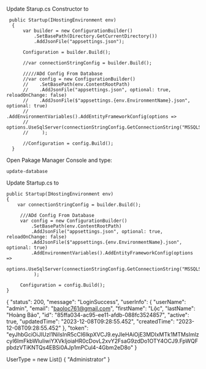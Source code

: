Update Starup.cs Constructor to 

```
 public Startup(IHostingEnvironment env)
  {
      var builder = new ConfigurationBuilder()
          .SetBasePath(Directory.GetCurrentDirectory())
          .AddJsonFile("appsettings.json");

      Configuration = builder.Build();

      //var connectionStringConfig = builder.Build();

      /////ADd Config From Database
      //var config = new ConfigurationBuilder()
      //    .SetBasePath(env.ContentRootPath)
      //    .AddJsonFile("appsettings.json", optional: true, reloadOnChange: false)
      //    .AddJsonFile($"appsettings.{env.EnvironmentName}.json", optional: true)
      //    .AddEnvironmentVariables().AddEntityFrameworkConfig(options =>
      //        options.UseSqlServer(connectionStringConfig.GetConnectionString("MSSQLServerConnection"))
      //     );

      //Configuration = config.Build();
  }
```    

Open Pakage Manager Console and type:
```
update-database
 ```
 
 
 Update Startup.cs to
 
 ```
public Startup(IHostingEnvironment env)
{
     var connectionStringConfig = builder.Build();

      ///ADd Config From Database
      var config = new ConfigurationBuilder()
          .SetBasePath(env.ContentRootPath)
          .AddJsonFile("appsettings.json", optional: true, reloadOnChange: false)
          .AddJsonFile($"appsettings.{env.EnvironmentName}.json", optional: true)
          .AddEnvironmentVariables().AddEntityFrameworkConfig(options =>
              options.UseSqlServer(connectionStringConfig.GetConnectionString("MSSQLServerConnection"))
           );

      Configuration = config.Build();
}
```
{
  "status": 200,
  "message": "LoginSuccess",
  "userInfo": {
    "userName": "admin",
    "email": "baoloc761@gmail.com",
    "firstName": "Lộc",
    "lastName": "Hoàng Bảo",
    "id": "85ffa034-ac95-ee11-afdb-088fc3524857",
    "active": true,
    "updatedTime": "2023-12-08T09:28:55.452",
    "createdTime": "2023-12-08T09:28:55.452"
  },
  "token": "eyJhbGciOiJIUzI1NiIsInR5cCI6IkpXVCJ9.eyJleHAiOjE3MDIxMTk1MTMsImlzcyI6ImFkbWluIiwiYXVkIjoiaHR0cDovL2xvY2FsaG9zdDo1OTY4OCJ9.FpWQFpbdzVTiKNTQs4EBSi0AJp1mPCul4-4Gbm2eD8o"
}

UserType = new List<string>() { "Administrator" }